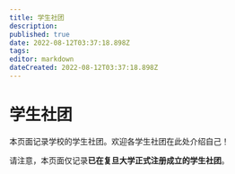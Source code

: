 ```yaml
---
title: 学生社团
description: 
published: true
date: 2022-08-12T03:37:18.898Z
tags: 
editor: markdown
dateCreated: 2022-08-12T03:37:18.898Z
---
```


# 学生社团

本页面记录学校的学生社团。欢迎各学生社团在此处介绍自己！

请注意，本页面仅记录**已在复旦大学正式注册成立的学生社团**。